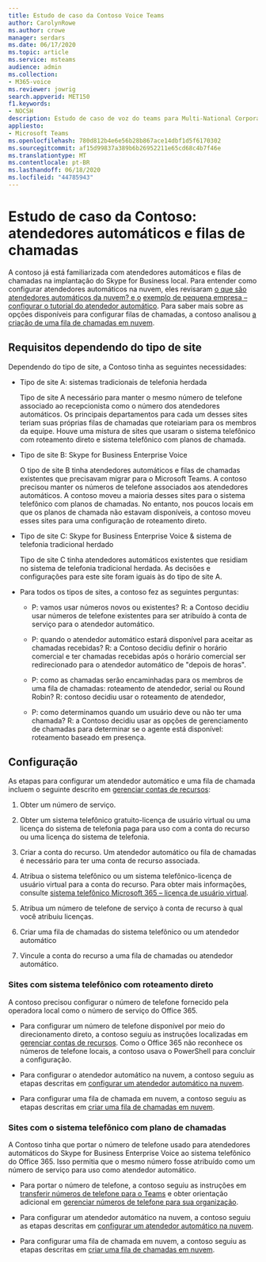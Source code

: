 ```yaml
---
title: Estudo de caso da Contoso Voice Teams
author: CarolynRowe
ms.author: crowe
manager: serdars
ms.date: 06/17/2020
ms.topic: article
ms.service: msteams
audience: admin
ms.collection:
- M365-voice
ms.reviewer: jowrig
search.appverid: MET150
f1.keywords:
- NOCSH
description: Estudo de caso de voz do teams para Multi-National Corporation
appliesto:
- Microsoft Teams
ms.openlocfilehash: 780d812b4e6e56b28b867ace14dbf1d5f6170302
ms.sourcegitcommit: af15d99837a389b6b26952211e65cd68c4b7f46e
ms.translationtype: MT
ms.contentlocale: pt-BR
ms.lasthandoff: 06/18/2020
ms.locfileid: "44785943"
---
```

# <a name="contoso-case-study-auto-attendants-and-call-queues"></a>Estudo de caso da Contoso: atendedores automáticos e filas de chamadas

A contoso já está familiarizada com atendedores automáticos e filas de chamadas na implantação do Skype for Business local. Para entender como configurar atendedores automáticos na nuvem, eles revisaram [o que são atendedores automáticos da nuvem? e o](what-are-phone-system-auto-attendants.md) [exemplo de pequena empresa – configurar o tutorial do atendedor automático](tutorial-org-aa.yml). Para saber mais sobre as opções disponíveis para configurar filas de chamadas, a contoso analisou [a criação de uma fila de chamadas em nuvem](create-a-phone-system-call-queue.md).  

## <a name="requirements-depending-on-site-type"></a>Requisitos dependendo do tipo de site

Dependendo do tipo de site, a Contoso tinha as seguintes necessidades:

- Tipo de site A: sistemas tradicionais de telefonia herdada 

  Tipo de site A necessário para manter o mesmo número de telefone associado ao recepcionista como o número dos atendedores automáticos. Os principais departamentos para cada um desses sites teriam suas próprias filas de chamadas que roteiariam para os membros da equipe. Houve uma mistura de sites que usaram o sistema telefônico com roteamento direto e sistema telefônico com planos de chamada.  

- Tipo de site B: Skype for Business Enterprise Voice 

  O tipo de site B tinha atendedores automáticos e filas de chamadas existentes que precisavam migrar para o Microsoft Teams. A contoso precisou manter os números de telefone associados aos atendedores automáticos. A contoso moveu a maioria desses sites para o sistema telefônico com planos de chamadas. No entanto, nos poucos locais em que os planos de chamada não estavam disponíveis, a contoso moveu esses sites para uma configuração de roteamento direto.  

- Tipo de site C: Skype for Business Enterprise Voice & sistema de telefonia tradicional herdado 

  Tipo de site C tinha atendedores automáticos existentes que residiam no sistema de telefonia tradicional herdada. As decisões e configurações para este site foram iguais às do tipo de site A.   

- Para todos os tipos de sites, a contoso fez as seguintes perguntas:

  - P: vamos usar números novos ou existentes? 
    R: a Contoso decidiu usar números de telefone existentes para ser atribuído à conta de serviço para o atendedor automático. 

  - P: quando o atendedor automático estará disponível para aceitar as chamadas recebidas? 
    R: a Contoso decidiu definir o horário comercial e ter chamadas recebidas após o horário comercial ser redirecionado para o atendedor automático de "depois de horas".  

  - P: como as chamadas serão encaminhadas para os membros de uma fila de chamadas: roteamento de atendedor, serial ou Round Robin? 
    R: contoso decidiu usar o roteamento de atendedor, 

  - P: como determinamos quando um usuário deve ou não ter uma chamada? 
    R: a Contoso decidiu usar as opções de gerenciamento de chamadas para determinar se o agente está disponível: roteamento baseado em presença. 


## <a name="configuration"></a>Configuração

As etapas para configurar um atendedor automático e uma fila de chamada incluem o seguinte descrito em [gerenciar contas de recursos](manage-resource-accounts.md): 

1. Obter um número de serviço. 

2. Obter um sistema telefônico gratuito-licença de usuário virtual ou uma licença do sistema de telefonia paga para uso com a conta do recurso ou uma licença do sistema de telefonia.

3. Criar a conta do recurso. Um atendedor automático ou fila de chamadas é necessário para ter uma conta de recurso associada. 

4. Atribua o sistema telefônico ou um sistema telefônico-licença de usuário virtual para a conta do recurso. Para obter mais informações, consulte [sistema telefônico Microsoft 365 – licença de usuário virtual](https://docs.microsoft.com/microsoftteams/teams-add-on-licensing/virtual-user).

5. Atribua um número de telefone de serviço à conta de recurso à qual você atribuiu licenças. 

6. Criar uma fila de chamadas do sistema telefônico ou um atendedor automático 

7. Vincule a conta do recurso a uma fila de chamadas ou atendedor automático. 


### <a name="sites-with-phone-system-with-direct-routing"></a>Sites com sistema telefônico com roteamento direto 

A contoso precisou configurar o número de telefone fornecido pela operadora local como o número de serviço do Office 365. 

- Para configurar um número de telefone disponível por meio do direcionamento direto, a contoso seguiu as instruções localizadas em [gerenciar contas de recursos](manage-resource-accounts.md). Como o Office 365 não reconhece os números de telefone locais, a contoso usava o PowerShell para concluir a configuração.   

- Para configurar o atendedor automático na nuvem, a contoso seguiu as etapas descritas em [configurar um atendedor automático na nuvem](create-a-phone-system-auto-attendant.md). 

- Para configurar uma fila de chamada em nuvem, a contoso seguiu as etapas descritas em [criar uma fila de chamadas em nuvem](create-a-phone-system-call-queue.md).  


### <a name="sites-with-phone-system-with-calling-plan"></a>Sites com o sistema telefônico com plano de chamadas

A Contoso tinha que portar o número de telefone usado para atendedores automáticos do Skype for Business Enterprise Voice ao sistema telefônico do Office 365. Isso permitia que o mesmo número fosse atribuído como um número de serviço para uso como atendedor automático. 

- Para portar o número de telefone, a contoso seguiu as instruções em [transferir números de telefone para o Teams](https://docs.microsoft.com/microsoftteams/phone-number-calling-plans/transfer-phone-numbers-to-teams) e obter orientação adicional em [gerenciar números de telefone para sua organização](https://docs.microsoft.com/microsoftteams/manage-phone-numbers-for-your-organization/manage-phone-numbers-for-your-organization).

- Para configurar um atendedor automático na nuvem, a contoso seguiu as etapas descritas em [configurar um atendedor automático na nuvem](create-a-phone-system-auto-attendant.md).

-  Para configurar uma fila de chamada em nuvem, a contoso seguiu as etapas descritas em [criar uma fila de chamadas em nuvem](create-a-phone-system-call-queue.md).  

 